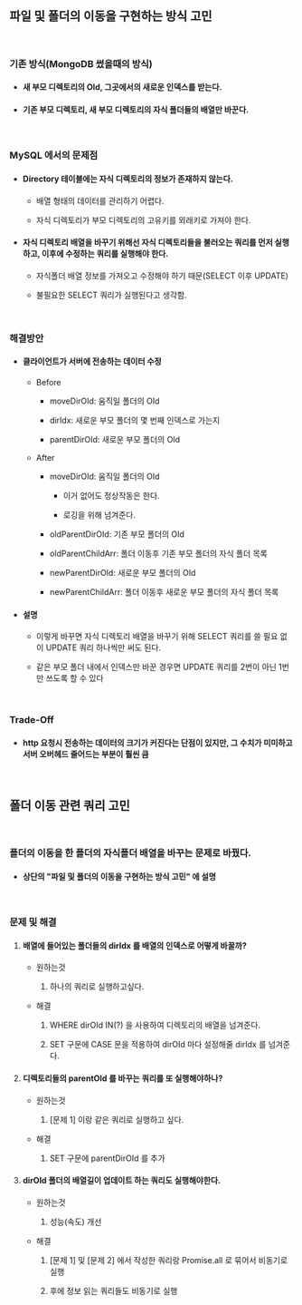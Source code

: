 <div class="block_red">

## **파일 및 폴더의 이동을 구현하는 방식 고민**

<br />

### **기존 방식(MongoDB 썼을때의 방식)**

- #### 새 부모 디렉토리의 OId, 그곳에서의 새로운 인덱스를 받는다.

- #### 기존 부모 디렉토리, 새 부모 디렉토리의 자식 폴더들의 배열만 바꾼다.

<br />

### **MySQL 에서의 문제점**

- #### Directory 테이블에는 자식 디렉토리의 정보가 존재하지 않는다.

    + 배열 형태의 데이터를 관리하기 어렵다.

    + 자식 디렉토리가 부모 디렉토리의 고유키를 외래키로 가져야 한다.

- #### 자식 디렉토리 배열을 바꾸기 위해선 자식 디렉토리들을 불러오는 쿼리를 먼저 실행하고, 이후에 수정하는 쿼리를 실행해야 한다.

    + 자식폴더 배열 정보를 가져오고 수정해야 하기 때문(SELECT 이후 UPDATE)

    + 불필요한 SELECT 쿼리가 실행된다고 생각함.

<br />

### **해결방안**

- #### 클라이언트가 서버에 전송하는 데이터 수정

    + Before

        * moveDirOId: 움직일 폴더의 OId

        * dirIdx: 새로운 부모 폴더의 몇 번째 인덱스로 가는지

        * parentDirOId: 새로운 부모 폴더의 OId

    + After

        * moveDirOId: 움직일 폴더의 OId

            - 이거 없어도 정상작동은 한다.

            - 로깅을 위해 넘겨준다.

        * oldParentDirOId: 기존 부모 폴더의 OId

        * oldParentChildArr: 폴더 이동후 기존 부모 폴더의 자식 폴더 목록

        * newParentDirOId: 새로운 부모 폴더의 OId

        * newParentChildArr: 폴더 이동후 새로운 부모 폴더의 자식 폴더 목록

- #### 설명

    + 이렇게 바꾸면 자식 디렉토리 배열을 바꾸기 위해 SELECT 쿼리를 쓸 필요 없이 UPDATE 쿼리 하나씩만 써도 된다.

    + 같은 부모 폴더 내에서 인덱스만 바꾼 경우면 UPDATE 쿼리를 2번이 아닌 1번만 쓰도록 할 수 있다

<br />

### **Trade-Off**

- #### http 요청시 전송하는 데이터의 크기가 커진다는 단점이 있지만, 그 수치가 미미하고 서버 오버헤드 줄어드는 부분이 훨씬 큼  

</div>

<br />

<div class="block_blue">

## **폴더 이동 관련 쿼리 고민**

<br />

### **폴더의 이동을 한 폴더의 자식폴더 배열을 바꾸는 문제로 바꿨다.**

- #### 상단의 "파일 및 폴더의 이동을 구현하는 방식 고민" 에 설명

<br />

### **문제 및 해결**

1. #### 배열에 들어있는 폴더들의 dirIdx 를 배열의 인덱스로 어떻게 바꿀까?

    + 원하는것

        1. 하나의 쿼리로 실행하고싶다.

    + 해결

        1. WHERE dirOId IN(?) 을 사용하여 디렉토리의 배열을 넘겨준다.

        2. SET 구문에 CASE 문을 적용하여 dirOId 마다 설정해줄 dirIdx 를 넘겨준다.

2. #### 디렉토리들의 parentOId 를 바꾸는 쿼리를 또 실행해야하나?

    + 원하는것

        1. [문제 1] 이랑 같은 쿼리로 실행하고 싶다.

    + 해결

        1. SET 구문에 parentDirOId 를 추가

3. #### dirOId 폴더의 배열길이 업데이트 하는 쿼리도 실행해야한다.

    + 원하는것

        1. 성능(속도) 개선

    + 해결

        1. [문제 1] 및 [문제 2] 에서 작성한 쿼리랑 Promise.all 로 묶어서 비동기로 실행

        2. 후에 정보 읽는 쿼리들도 비동기로 실행

</div>